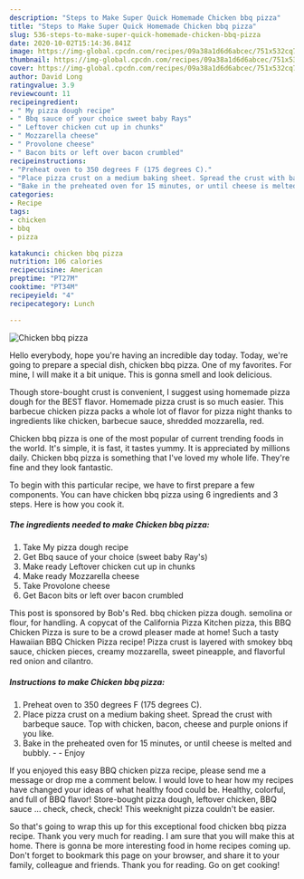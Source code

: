 ```yaml
---
description: "Steps to Make Super Quick Homemade Chicken bbq pizza"
title: "Steps to Make Super Quick Homemade Chicken bbq pizza"
slug: 536-steps-to-make-super-quick-homemade-chicken-bbq-pizza
date: 2020-10-02T15:14:36.841Z
image: https://img-global.cpcdn.com/recipes/09a38a1d6d6abcec/751x532cq70/chicken-bbq-pizza-recipe-main-photo.jpg
thumbnail: https://img-global.cpcdn.com/recipes/09a38a1d6d6abcec/751x532cq70/chicken-bbq-pizza-recipe-main-photo.jpg
cover: https://img-global.cpcdn.com/recipes/09a38a1d6d6abcec/751x532cq70/chicken-bbq-pizza-recipe-main-photo.jpg
author: David Long
ratingvalue: 3.9
reviewcount: 11
recipeingredient:
- " My pizza dough recipe"
- " Bbq sauce of your choice sweet baby Rays"
- " Leftover chicken cut up in chunks"
- " Mozzarella cheese"
- " Provolone cheese"
- " Bacon bits or left over bacon crumbled"
recipeinstructions:
- "Preheat oven to 350 degrees F (175 degrees C)."
- "Place pizza crust on a medium baking sheet. Spread the crust with barbeque sauce. Top with chicken, bacon, cheese and purple onions if you like."
- "Bake in the preheated oven for 15 minutes, or until cheese is melted and bubbly.   Enjoy"
categories:
- Recipe
tags:
- chicken
- bbq
- pizza

katakunci: chicken bbq pizza 
nutrition: 106 calories
recipecuisine: American
preptime: "PT27M"
cooktime: "PT34M"
recipeyield: "4"
recipecategory: Lunch

---
```



![Chicken bbq pizza](https://img-global.cpcdn.com/recipes/09a38a1d6d6abcec/751x532cq70/chicken-bbq-pizza-recipe-main-photo.jpg)

Hello everybody, hope you're having an incredible day today. Today, we're going to prepare a special dish, chicken bbq pizza. One of my favorites. For mine, I will make it a bit unique. This is gonna smell and look delicious.

Though store-bought crust is convenient, I suggest using homemade pizza dough for the BEST flavor. Homemade pizza crust is so much easier. This barbecue chicken pizza packs a whole lot of flavor for pizza night thanks to ingredients like chicken, barbecue sauce, shredded mozzarella, red.

Chicken bbq pizza is one of the most popular of current trending foods in the world. It's simple, it is fast, it tastes yummy. It is appreciated by millions daily. Chicken bbq pizza is something that I've loved my whole life. They're fine and they look fantastic.


To begin with this particular recipe, we have to first prepare a few components. You can have chicken bbq pizza using 6 ingredients and 3 steps. Here is how you cook it.

<!--inarticleads1-->

##### The ingredients needed to make Chicken bbq pizza:

1. Take  My pizza dough recipe
1. Get  Bbq sauce of your choice (sweet baby Ray&#39;s)
1. Make ready  Leftover chicken cut up in chunks
1. Make ready  Mozzarella cheese
1. Take  Provolone cheese
1. Get  Bacon bits or left over bacon crumbled


This post is sponsored by Bob&#39;s Red. bbq chicken pizza dough. semolina or flour, for handling. A copycat of the California Pizza Kitchen pizza, this BBQ Chicken Pizza is sure to be a crowd pleaser made at home! Such a tasty Hawaiian BBQ Chicken Pizza recipe! Pizza crust is layered with smokey bbq sauce, chicken pieces, creamy mozzarella, sweet pineapple, and flavorful red onion and cilantro. 

<!--inarticleads2-->

##### Instructions to make Chicken bbq pizza:

1. Preheat oven to 350 degrees F (175 degrees C).
1. Place pizza crust on a medium baking sheet. Spread the crust with barbeque sauce. Top with chicken, bacon, cheese and purple onions if you like.
1. Bake in the preheated oven for 15 minutes, or until cheese is melted and bubbly.  -  - Enjoy


If you enjoyed this easy BBQ chicken pizza recipe, please send me a message or drop me a comment below. I would love to hear how my recipes have changed your ideas of what healthy food could be. Healthy, colorful, and full of BBQ flavor! Store-bought pizza dough, leftover chicken, BBQ sauce … check, check, check! This weeknight pizza couldn&#39;t be easier. 

So that's going to wrap this up for this exceptional food chicken bbq pizza recipe. Thank you very much for reading. I am sure that you will make this at home. There is gonna be more interesting food in home recipes coming up. Don't forget to bookmark this page on your browser, and share it to your family, colleague and friends. Thank you for reading. Go on get cooking!
